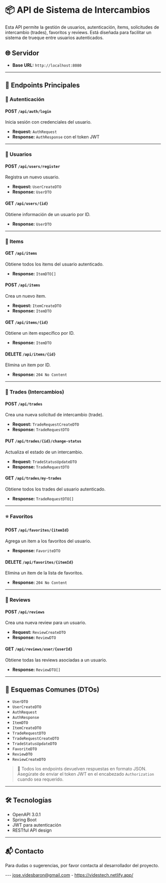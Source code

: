 # 📦 API de Sistema de Intercambios

Esta API permite la gestión de usuarios, autenticación, ítems, solicitudes de intercambio (trades), favoritos y reviews. Está diseñada para facilitar un sistema de trueque entre usuarios autenticados.

## 🌐 Servidor

- **Base URL:** `http://localhost:8080`

---

## 📌 Endpoints Principales

### 🔐 Autenticación

#### POST `/api/auth/login`
Inicia sesión con credenciales del usuario.

- **Request:** `AuthRequest`
- **Response:** `AuthResponse` con el token JWT

---

### 👤 Usuarios

#### POST `/api/users/register`
Registra un nuevo usuario.

- **Request:** `UserCreateDTO`
- **Response:** `UserDTO`

#### GET `/api/users/{id}`
Obtiene información de un usuario por ID.

- **Response:** `UserDTO`

---

### 🧾 Items

#### GET `/api/items`
Obtiene todos los items del usuario autenticado.

- **Response:** `ItemDTO[]`

#### POST `/api/items`
Crea un nuevo item.

- **Request:** `ItemCreateDTO`
- **Response:** `ItemDTO`

#### GET `/api/items/{id}`
Obtiene un item específico por ID.

- **Response:** `ItemDTO`

#### DELETE `/api/items/{id}`
Elimina un item por ID.

- **Response:** `204 No Content`

---

### 🔁 Trades (Intercambios)

#### POST `/api/trades`
Crea una nueva solicitud de intercambio (trade).

- **Request:** `TradeRequestCreateDTO`
- **Response:** `TradeRequestDTO`

#### PUT `/api/trades/{id}/change-status`
Actualiza el estado de un intercambio.

- **Request:** `TradeStatusUpdateDTO`
- **Response:** `TradeRequestDTO`

#### GET `/api/trades/my-trades`
Obtiene todos los trades del usuario autenticado.

- **Response:** `TradeRequestDTO[]`

---

### ⭐ Favoritos

#### POST `/api/favorites/{itemId}`
Agrega un item a los favoritos del usuario.

- **Response:** `FavoriteDTO`

#### DELETE `/api/favorites/{itemId}`
Elimina un item de la lista de favoritos.

- **Response:** `204 No Content`

---

### 📝 Reviews

#### POST `/api/reviews`
Crea una nueva review para un usuario.

- **Request:** `ReviewCreateDTO`
- **Response:** `ReviewDTO`

#### GET `/api/reviews/user/{userId}`
Obtiene todas las reviews asociadas a un usuario.

- **Response:** `ReviewDTO[]`

---

## 🧩 Esquemas Comunes (DTOs)

- `UserDTO`
- `UserCreateDTO`
- `AuthRequest`
- `AuthResponse`
- `ItemDTO`
- `ItemCreateDTO`
- `TradeRequestDTO`
- `TradeRequestCreateDTO`
- `TradeStatusUpdateDTO`
- `FavoriteDTO`
- `ReviewDTO`
- `ReviewCreateDTO`

> 📌 Todos los endpoints devuelven respuestas en formato JSON. Asegúrate de enviar el token JWT en el encabezado `Authorization` cuando sea requerido.

---

## 🛠️ Tecnologías

- OpenAPI 3.0.1
- Spring Boot
- JWT para autenticación
- RESTful API design

---

## 📬 Contacto

Para dudas o sugerencias, por favor contacta al desarrollador del proyecto.

--- jose.videsbaron@gmail.com - https://videstech.netlify.app/

